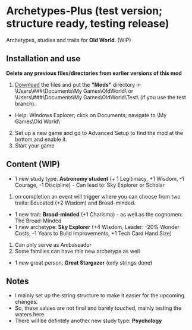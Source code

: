 # Archetypes-Plus (test version; structure ready, testing release)
Archetypes, studies and traits for **Old World**. (WIP)

## Installation and use

**Delete any previous files/directories from earlier versions of this mod**
1. [Download](https://github.com/ShadowDuke/OW_Archetypes-Plus/archive/master.zip) the files and put the **"Mods"** directory in \Users\\###\Documents\My Games\OldWorld\ or \Users\\###\Documents\My Games\OldWorld\Test\ (if you use the test branch).
- Help: Windows Explorer; click on Documents; navigate to \My Games\Old World\
2. Set up a new game and go to Advanced Setup to find the mod at the bottom and enable it. 
3. Start your game


## Content (WIP)

- 1 new study type: **Astronomy student** (+ 1 Legitimacy, +1 Wisdom, -1 Courage, -1 Discipline) - Can lead to: Sky Explorer or Scholar
1. on completion an event will trigger where you can choose from two traits: Educated (+2 Wisdom) and Broad-minded.
- 1 new trait: **Broad-minded** (+1 Charisma) - as well as the cognomen: The Broad-Minded
- 1 new archetype: **Sky Explorer** (+4 Wisdom, Leader: -20% Wonder Costs, -1 Years to Build Improvements, +1 Tech Card Hand Size)
1. Can only serve as Ambassador
2. Some families can have this new archetype as well
- 1 new great person: **Great Stargazer** (only strings done)

## Notes
- I mainly set up the string structure to make it easier for the upcoming changes.
- So, these values are not final and barely touched, mainly testing the waters here.
- There will be defintely  another new study type: **Psychology**
